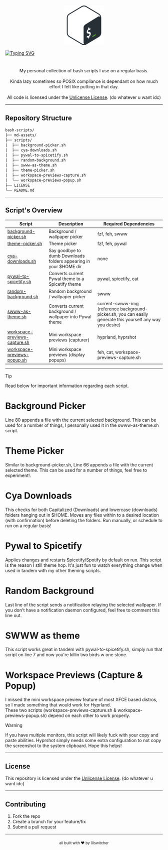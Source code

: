 
<p align="center">
  <img src="https://github.com/0lswitcher/bash-scripts/blob/main/md-assets/bash.png"
   style="width: 25%; height: 25%">
</p>

[![Typing SVG](https://readme-typing-svg.demolab.com?font=Fira+Code&size=100&duration=2500&pause=1000&color=B277F7&center=true&vCenter=true&width=1920&height=100&lines=0lswitcher's+Bash+Scripts)](https://git.io/typing-svg)

<h1></h1>

<p align="center">
  My personal collection of bash scripts I use on a regular basis.<br>
  <br>
  Kinda lazy sometimes so POSIX compliance is dependant on how much effort I felt like putting in that day.<br>
  <br>
  All code is licensed under the <a href="LICENSE">Unlicense License</a>. (do whatever u want idc)
</p>

---

## Repository Structure
```
bash-scripts/
├── md-assets/ 
├── scripts/
|  ├── background-picker.sh 
|  ├── cya-downloads.sh
|  ├── pywal-to-spicetify.sh 
|  ├── random-background.sh 
|  ├── swww-as-theme.sh 
|  ├── theme-picker.sh 
|  ├── workspace-previews-capture.sh 
|  └── workspace-previews-popup.sh 
├── LICENSE 
└── README.md 
```

---

## Script's Overview

| Script          | Description | Required Dependencies |
|-----------------|-------------|------------|
| [background-picker.sh](scripts/background-picker.sh) | Background / wallpaper picker | fzf, feh, swww |
| [theme-picker.sh](scripts/theme-picker.sh) | Theme picker | fzf, feh, pywal |
| [cya-downloads.sh](scripts/cya-downloads.sh) | Say goodbye to dumb Downloads folders appearing in your $HOME dir | none |
| [pywal-to-spicetify.sh](scripts/pywal-to-spicetify.sh) | Converts current Pywal theme to a Spicetify theme | pywal, spicetify, cat |
| [random-background.sh](scripts/random-background.sh) | Random background / wallpaper picker | swww |
| [swww-as-theme.sh](scripts/swww-as-theme.sh) | Converts current background / wallpaper into Pywal theme | current-swww-img (reference background-picker.sh, you can easily generate this yourself any way you desire) |
| [workspace-previews-capture.sh](scripts/workspace-previews-capture.sh) | Mini workspace previews (capturer) | hyprland, hyprshot |
| [workspace-previews-popup.sh](scripts/workspace-previews-popup.sh) | Mini workspace previews (display popups) | feh, cat, workspace-previews-capture.sh |

---

> [!TIP]
> Read below for important information regarding each script.

# Background Picker
Line 80 appends a file with the current selected background. This can be used for a number of things, I personally used it in the swww-as-theme.sh script.

# Theme Picker
Similar to background-picker.sh, Line 66 appends a file with the current selected theme. This can be used for a number of things, feel free to experiment!.

# Cya Downloads
This checks for both Capitalized (Downloads) and lowercase (downloads) folders hanging out in $HOME. Moves any files within to a desired location (with confirmation) before deleting the folders. Run manually, or schedule to run on a regular basis!

# Pywal to Spicetify
Applies changes and restarts Spicetify/Spotify by default on run. This script is the reason I still theme hop. It's just fun to watch everything change when used in tandem with my other theming scripts.

# Random Background
Last line of the script sends a notification relaying the selected wallpaper. If you don't have a notification daemon configured, feel free to comment this line out.

# SWWW as theme
This script works great in tandem with pywal-to-spicetify.sh, simply run that script on line 7 and now you're killin two birds w one stone.

# Workspace Previews (Capture & Popup)
I missed the mini workspace preview feature of most XFCE based distros, so I made something that would work for Hyprland.  
These two scripts (workspace-previews-capture.sh & workspace-previews-popup.sh) depend on each other to work properly.

> [!WARNING]
> If you have multiple monitors, this script will likely fuck with your copy and paste abilities. Hyprshot simply needs some extra configuration to not copy the screenshot to the system clipboard. Hope this helps!

---

## License
This repository is licensed under the [Unlicense License](LICENSE). (do whatever u want idc)

---

## Contributing
1. Fork the repo  
2. Create a branch for your feature/fix  
3. Submit a pull request  

---

<p align="center">
  <sub>all built with ❤️  by 0lswitcher</sub>
</p>
